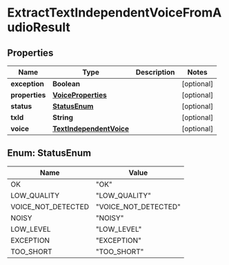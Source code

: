 
# ExtractTextIndependentVoiceFromAudioResult

## Properties
Name | Type | Description | Notes
------------ | ------------- | ------------- | -------------
**exception** | **Boolean** |  |  [optional]
**properties** | [**VoiceProperties**](VoiceProperties.md) |  |  [optional]
**status** | [**StatusEnum**](#StatusEnum) |  |  [optional]
**txId** | **String** |  |  [optional]
**voice** | [**TextIndependentVoice**](TextIndependentVoice.md) |  |  [optional]


<a name="StatusEnum"></a>
## Enum: StatusEnum
Name | Value
---- | -----
OK | &quot;OK&quot;
LOW_QUALITY | &quot;LOW_QUALITY&quot;
VOICE_NOT_DETECTED | &quot;VOICE_NOT_DETECTED&quot;
NOISY | &quot;NOISY&quot;
LOW_LEVEL | &quot;LOW_LEVEL&quot;
EXCEPTION | &quot;EXCEPTION&quot;
TOO_SHORT | &quot;TOO_SHORT&quot;



